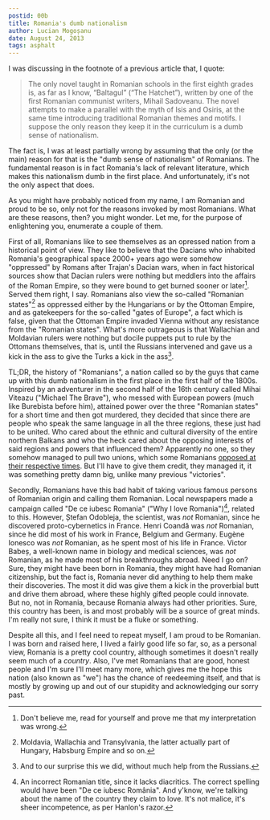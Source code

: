 ```yaml
---
postid: 00b
title: Romania's dumb nationalism
author: Lucian Mogoșanu
date: August 24, 2013
tags: asphalt
---
```


I was discussing in the footnote of a previous article that, I quote:

> The only novel taught in Romanian schools in the first eighth grades is, as
> far as I know, “Baltagul” (“The Hatchet”), written by one of the first
> Romanian communist writers, Mihail Sadoveanu. The novel attempts to make a
> parallel with the myth of Isis and Osiris, at the same time introducing
> traditional Romanian themes and motifs. I suppose the only reason they keep
> it in the curriculum is a dumb sense of nationalism.

The fact is, I was at least partially wrong by assuming that the only (or the
main) reason for that is the "dumb sense of nationalism" of Romanians. The
fundamental reason is in fact Romania's lack of relevant literature, which
makes this nationalism dumb in the first place. And unfortunately, it's not the
only aspect that does.

<!--more-->

As you might have probably noticed from my name, I am Romanian and proud to be
so, only not for the reasons invoked by most Romanians. What are these reasons,
then? you might wonder. Let me, for the purpose of enlightening you, enumerate
a couple of them.

First of all, Romanians like to see themselves as an opressed nation from a
historical point of view. They like to believe that the Dacians who inhabited
Romania's geographical space 2000+ years ago were somehow "oppressed" by Romans
after Trajan's Dacian wars, when in fact historical sources show that Dacian
rulers were nothing but meddlers into the affairs of the Roman Empire, so they
were bound to get burned sooner or later[^1]. Served them right, I say.
Romanians also view the so-called "Romanian states"[^2] as oppressed either by
the Hungarians or by the Ottoman Empire, and as gatekeepers for the so-called
"gates of Europe", a fact which is false, given that the Ottoman Empire invaded
Vienna without any resistance from the "Romanian states". What's more
outrageous is that Wallachian and Moldavian rulers were nothing but docile
puppets put to rule by the Ottomans themselves, that is, until the Russians
intervened and gave us a kick in the ass to give the Turks a kick in the
ass[^3].

TL;DR, the history of "Romanians", a nation called so by the guys that came up
with this dumb nationalism in the first place in the first half of the 1800s.
Inspired by an adventurer in the second half of the 16th century called Mihai
Viteazu ("Michael The Brave"), who messed with European powers (much like
Burebista before him), attained power over the three "Romanian states" for a
short time and then got murdered, they decided that since there are people who
speak the same language in all the three regions, these just had to be united.
Who cared about the ethnic and cultural diversity of the entire northern
Balkans and who the heck cared about the opposing interests of said regions and
powers that influenced them? Apparently no one, so they somehow managed to pull
two unions, which some Romanians [opposed at their respective times][1]. But
I'll have to give them credit, they managed it, it was something pretty damn
big, unlike many previous "victories".

Secondly, Romanians have this bad habit of taking various famous persons of
Romanian origin and calling them Romanian. Local newspapers made a campaign
called "De ce iubesc Romania" ("Why I love Romania")[^4], related to this.
However, Ștefan Odobleja, the scientist, was *not* Romanian, since he
discovered proto-cybernetics in France. Henri Coandă was *not* Romanian, since
he did most of his work in France, Belgium and Germany. Eugène Ionesco was
*not* Romanian, as he spent most of his life in France. Victor Babeș, a
well-known name in biology and medical sciences, was *not* Romanian, as he made
most of his breakthroughs abroad. Need I go on? Sure, they might have been born
in Romania, they might have had Romanian citizenship, but the fact is, Romania
never did anything to help them make their discoveries. The most it did was
give them a kick in the proverbial butt and drive them abroad, where these
highly gifted people could innovate. But no, not in Romania, because Romania
always had other priorities. Sure, this country has been, is and most probably
will be a source of great minds. I'm really not sure, I think it must be a
fluke or something.

Despite all this, and I feel need to repeat myself, I am proud to be Romanian.
I was born and raised here, I lived a fairly good life so far, so, as a
personal view, Romania is a pretty cool country, although sometimes it doesn't
really seem much of a *country*. Also, I've met Romanians that are good, honest
people and I'm sure I'll meet many more, which gives me the hope this nation
(also known as "we") has the chance of reedeeming itself, and that is mostly by
growing up and out of our stupidity and acknowledging our sorry past.

[^1]: Don't believe me, read for yourself and prove me that my interpretation
was wrong.
[^2]: Moldavia, Wallachia and Transylvania, the latter actually part of
Hungary, Habsburg Empire and so on.
[^3]: And to our surprise this we did, without much help from the Russians.
[^4]: An incorrect Romanian title, since it lacks diacritics. The correct
spelling would have been "De ce iubesc România". And y'know, we're talking
about the name of the country they claim to love. It's not malice, it's sheer
incompetence, as per Hanlon's razor.

[1]: http://www.vestul.ro/stiri/5505/%E2%80%9Eunirea%E2%80%9D-n-a-fost-decat-o-anexare-deghizata.htm
